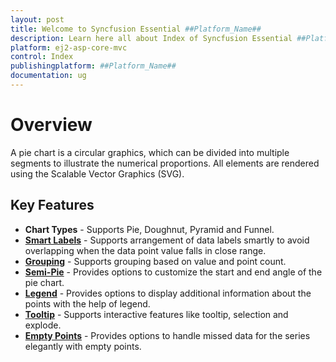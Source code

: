 ```yaml
---
layout: post
title: Welcome to Syncfusion Essential ##Platform_Name##
description: Learn here all about Index of Syncfusion Essential ##Platform_Name## widgets based on HTML5 and jQuery.
platform: ej2-asp-core-mvc
control: Index
publishingplatform: ##Platform_Name##
documentation: ug
---
```



# Overview

A pie chart is a circular graphics, which can be divided into multiple segments to illustrate the numerical
proportions. All elements are rendered using the Scalable Vector Graphics (SVG).

## Key Features

* **Chart Types** - Supports Pie, Doughnut, Pyramid and Funnel.
* [**Smart Labels**](https://ej2.syncfusion.com/aspnetmvc/Chart/SmartLabels#/material) - Supports arrangement of data labels smartly to avoid overlapping when the data point value falls in close range.
* [**Grouping**](https://ej2.syncfusion.com/aspnetmvc/Chart/Grouping#/material) - Supports grouping based on value and point count.
* [**Semi-Pie**](https://ej2.syncfusion.com/aspnetmvc/Chart/SemiPie#/material) - Provides options to customize the start and end angle of the pie chart.
* [**Legend**](https://ej2.syncfusion.com/aspnetmvc/Chart/PieWithLegend#/material) - Provides options to display additional information about the points with the help of legend.
* [**Tooltip**](https://ej2.syncfusion.com/aspnetmvc/Chart/Doughnut#/material) - Supports interactive features like tooltip, selection and explode.
* [**Empty Points**](https://ej2.syncfusion.com/aspnetmvc/Chart/EmptyPoints#/material) - Provides options to handle missed data for the series elegantly with empty points.